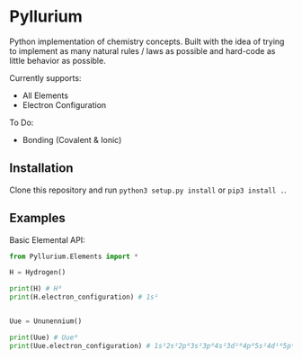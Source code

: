# Pyllurium

Python implementation of chemistry concepts. Built with the idea of trying to implement as many natural rules / laws as possible and hard-code as little behavior as possible. 

Currently supports:

- All Elements
- Electron Configuration

To Do:
- Bonding (Covalent & Ionic)

## Installation

Clone this repository and run `python3 setup.py install` or `pip3 install .`.

## Examples

Basic Elemental API:

```python
from Pyllurium.Elements import *

H = Hydrogen()

print(H) # H⁰
print(H.electron_configuration) # 1s¹


Uue = Ununennium()

print(Uue) # Uue⁰
print(Uue.electron_configuration) # 1s²2s²2p⁶3s²3p⁶4s²3d¹⁰4p⁶5s²4d¹⁰5p⁶6s²4f¹⁴5d¹⁰6p⁶7s²5f¹⁴6d¹⁰7p⁶8s¹
```